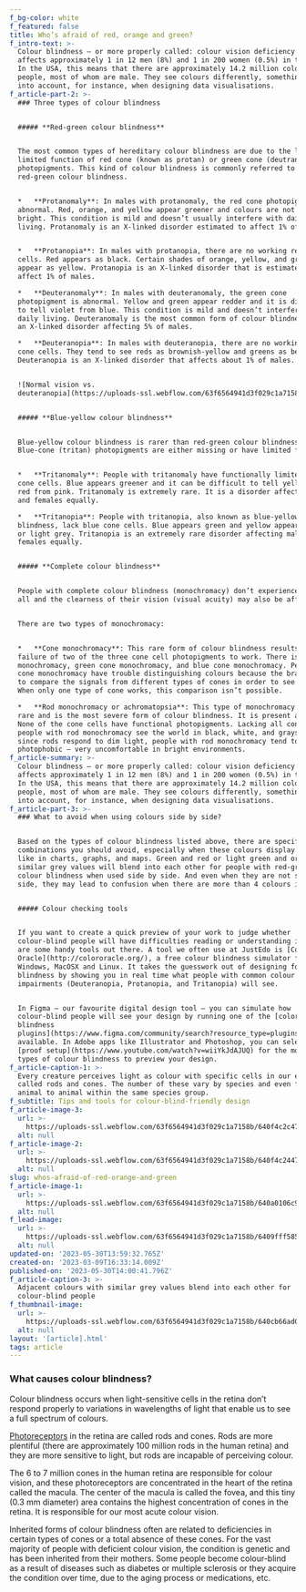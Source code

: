 ```yaml
---
f_bg-color: white
f_featured: false
title: Who’s afraid of red, orange and green?
f_intro-text: >-
  Colour blindness – or more properly called: colour vision deficiency (CVD) –
  affects approximately 1 in 12 men (8%) and 1 in 200 women (0.5%) in the world.
  In the USA, this means that there are approximately 14.2 million colour-blind
  people, most of whom are male. They see colours differently, something to take
  into account, for instance, when designing data visualisations.
f_article-part-2: >-
  ### Three types of colour blindness


  ##### **Red-green colour blindness**


  The most common types of hereditary colour blindness are due to the loss or
  limited function of red cone (known as protan) or green cone (deutran)
  photopigments. This kind of colour blindness is commonly referred to as
  red-green colour blindness.


  *   **Protanomaly**: In males with protanomaly, the red cone photopigment is
  abnormal. Red, orange, and yellow appear greener and colours are not as
  bright. This condition is mild and doesn’t usually interfere with daily
  living. Protanomaly is an X-linked disorder estimated to affect 1% of males.


  *   **Protanopia**: In males with protanopia, there are no working red cone
  cells. Red appears as black. Certain shades of orange, yellow, and green all
  appear as yellow. Protanopia is an X-linked disorder that is estimated to
  affect 1% of males.

  *   **Deuteranomaly**: In males with deuteranomaly, the green cone
  photopigment is abnormal. Yellow and green appear redder and it is difficult
  to tell violet from blue. This condition is mild and doesn’t interfere with
  daily living. Deuteranomaly is the most common form of colour blindness and is
  an X-linked disorder affecting 5% of males.

  *   **Deuteranopia**: In males with deuteranopia, there are no working green
  cone cells. They tend to see reds as brownish-yellow and greens as beige.
  Deuteranopia is an X-linked disorder that affects about 1% of males.


  ![Normal vision vs.
  deuteranopia](https://uploads-ssl.webflow.com/63f6564941d3f029c1a7158b/640a054efe03d1047e8539d2_bananas.jpg)


  ##### **Blue-yellow colour blindness**


  Blue-yellow colour blindness is rarer than red-green colour blindness.
  Blue-cone (tritan) photopigments are either missing or have limited function.


  *   **Tritanomaly**: People with tritanomaly have functionally limited blue
  cone cells. Blue appears greener and it can be difficult to tell yellow and
  red from pink. Tritanomaly is extremely rare. It is a disorder affecting males
  and females equally.

  *   **Tritanopia**: People with tritanopia, also known as blue-yellow colour
  blindness, lack blue cone cells. Blue appears green and yellow appears violet
  or light grey. Tritanopia is an extremely rare disorder affecting males and
  females equally.


  ##### **Complete colour blindness**


  People with complete colour blindness (monochromacy) don’t experience color at
  all and the clearness of their vision (visual acuity) may also be affected.


  There are two types of monochromacy:


  *   **Cone monochromacy**: This rare form of colour blindness results from a
  failure of two of the three cone cell photopigments to work. There is red cone
  monochromacy, green cone monochromacy, and blue cone monochromacy. People with
  cone monochromacy have trouble distinguishing colours because the brain needs
  to compare the signals from different types of cones in order to see colour.
  When only one type of cone works, this comparison isn’t possible.

  *   **Rod monochromacy or achromatopsia**: This type of monochromacy is very
  rare and is the most severe form of colour blindness. It is present at birth.
  None of the cone cells have functional photopigments. Lacking all cone vision,
  people with rod monochromacy see the world in black, white, and grays. And
  since rods respond to dim light, people with rod monochromacy tend to be
  photophobic – very uncomfortable in bright environments.
f_article-summary: >-
  Colour blindness – or more properly called: colour vision deficiency (CVD) –
  affects approximately 1 in 12 men (8%) and 1 in 200 women (0.5%) in the world.
  In the USA, this means that there are approximately 14.2 million colour-blind
  people, most of whom are male. They see colours differently, something to take
  into account, for instance, when designing data visualisations.
f_article-part-3: >-
  ### What to avoid when using colours side by side?


  Based on the types of colour blindness listed above, there are specific colour
  combinations you should avoid, especially when these colours display values
  like in charts, graphs, and maps. Green and red or light green and orange with
  similar grey values will blend into each other for people with red-green
  colour blindness when used side by side. And even when they are not side by
  side, they may lead to confusion when there are more than 4 colours in use.


  ##### Colour checking tools


  If you want to create a quick preview of your work to judge whether
  colour-blind people will have difficulties reading or understanding it, there
  are some handy tools out there. A tool we often use at JustEdo is [Color
  Oracle](http://colororacle.org/), a free colour blindness simulator for
  Windows, MacOSX and Linux. It takes the guesswork out of designing for colour
  blindness by showing you in real time what people with common colour vision
  impairments (Deuteranopia, Protanopia, and Tritanopia) will see.


  In Figma – our favourite digital design tool – you can simulate how
  colour-blind people will see your design by running one of the [color
  blindness
  plugins](https://www.figma.com/community/search?resource_type=plugins&sort_by=relevancy&query=color+blindness&editor_type=all&price=all&creators=all)
  available. In Adobe apps like Illustrator and Photoshop, you can select a
  [proof setup](https://www.youtube.com/watch?v=wiiYkJdAJUQ) for the most common
  types of colour blindness to preview your design.
f_article-caption-1: >-
  Every creature perceives light as colour with specific cells in our eyes
  called rods and cones. The number of these vary by species and even from
  animal to animal within the same species group.
f_subtitle: Tips and tools for colour-blind-friendly design
f_article-image-3:
  url: >-
    https://uploads-ssl.webflow.com/63f6564941d3f029c1a7158b/640f4c2c47213e87dd86885f_Graphs-wide.png
  alt: null
f_article-image-2:
  url: >-
    https://uploads-ssl.webflow.com/63f6564941d3f029c1a7158b/640f4c2447213e79a3868808_spectrum%20shift2.jpg
  alt: null
slug: whos-afraid-of-red-orange-and-green
f_article-image-1:
  url: >-
    https://uploads-ssl.webflow.com/63f6564941d3f029c1a7158b/640a0106c9ef71ebf5f5dd35_Light-though-eye.jpg
  alt: null
f_lead-image:
  url: >-
    https://uploads-ssl.webflow.com/63f6564941d3f029c1a7158b/6409fff5859fd490bf842472_Colourblind%20Test.png
  alt: null
updated-on: '2023-05-30T13:59:32.765Z'
created-on: '2023-03-09T16:33:14.009Z'
published-on: '2023-05-30T14:00:41.796Z'
f_article-caption-3: >-
  Adjacent colours with similar grey values blend into each other for
  colour-blind people
f_thumbnail-image:
  url: >-
    https://uploads-ssl.webflow.com/63f6564941d3f029c1a7158b/640cb66ad086fd3feeb920c7_Colourblind%20Test%20thumb.png
  alt: null
layout: '[article].html'
tags: article
---
```


### What causes colour blindness?

Colour blindness occurs when light-sensitive cells in the retina don’t respond properly to variations in wavelengths of light that enable us to see a full spectrum of colours.

[Photoreceptors](https://en.wikipedia.org/wiki/Photoreceptor) in the retina are called rods and cones. Rods are more plentiful (there are approximately 100 million rods in the human retina) and they are more sensitive to light, but rods are incapable of perceiving colour.

The 6 to 7 million cones in the human retina are responsible for colour vision, and these photoreceptors are concentrated in the heart of the retina called the macula. The center of the macula is called the fovea, and this tiny (0.3 mm diameter) area contains the highest concentration of cones in the retina. It is responsible for our most acute colour vision.

Inherited forms of colour blindness often are related to deficiencies in certain types of cones or a total absence of these cones. For the vast majority of people with deficient colour vision, the condition is genetic and has been inherited from their mothers. Some people become colour-blind as a result of diseases such as diabetes or multiple sclerosis or they acquire the condition over time, due to the aging process or medications, etc.
